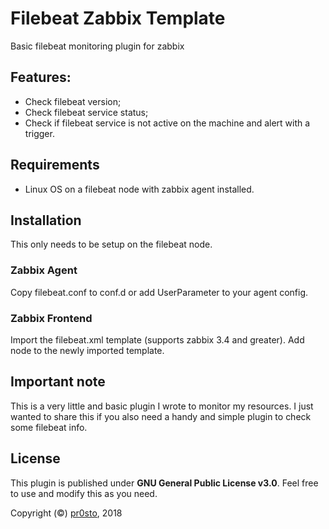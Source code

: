# Filebeat Zabbix Template

Basic filebeat monitoring plugin for zabbix

## Features:

- Check filebeat version; 
- Check filebeat service status; 
- Check if filebeat service is not active on the machine and alert with a trigger. 

## Requirements

- Linux OS on a filebeat node with zabbix agent installed.

## Installation

This only needs to be setup on the filebeat node.

### Zabbix Agent

Copy filebeat.conf to conf.d or add UserParameter to your agent config.

### Zabbix Frontend

Import the filebeat.xml template (supports zabbix 3.4 and greater).
Add node to the newly imported template.

## Important note

This is a very little and basic plugin I wrote to monitor my resources. I just 
wanted to share this if you also need a handy and simple plugin to check some 
filebeat info.

## License

This plugin is published under **GNU General Public License v3.0**. Feel free to use 
and modify this as you need.

Copyright (©) [pr0sto](https://github.com/pr0sto), 2018
